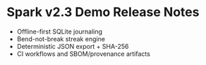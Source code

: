 # Spark v2.3 Demo Release Notes

- Offline-first SQLite journaling
- Bend-not-break streak engine
- Deterministic JSON export + SHA-256
- CI workflows and SBOM/provenance artifacts
